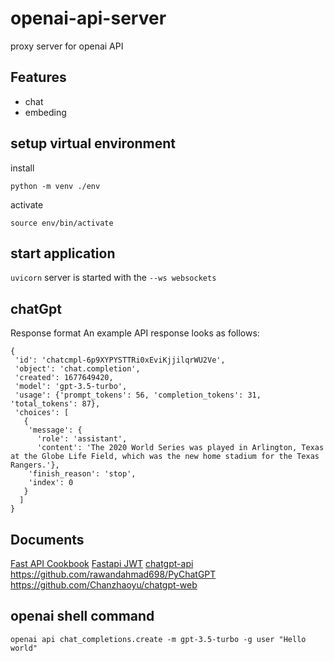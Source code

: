 # openai-api-server

proxy server for openai API

## Features

- chat
- embeding

## setup virtual environment

install

```
python -m venv ./env
```

activate

```
source env/bin/activate
```

## start application
`uvicorn` server is started with the `--ws websockets `

## chatGpt

Response format
An example API response looks as follows:

```
{
 'id': 'chatcmpl-6p9XYPYSTTRi0xEviKjjilqrWU2Ve',
 'object': 'chat.completion',
 'created': 1677649420,
 'model': 'gpt-3.5-turbo',
 'usage': {'prompt_tokens': 56, 'completion_tokens': 31, 'total_tokens': 87},
 'choices': [
   {
    'message': {
      'role': 'assistant',
      'content': 'The 2020 World Series was played in Arlington, Texas at the Globe Life Field, which was the new home stadium for the Texas Rangers.'},
    'finish_reason': 'stop',
    'index': 0
   }
  ]
}
```

## Documents

[Fast API Cookbook](https://fastapi.tiangolo.com/zh/tutorial/query-params/)
[Fastapi JWT](https://indominusbyte.github.io/fastapi-jwt-auth/usage/basic/)
[chatgpt-api](https://github.com/transitive-bullshit/chatgpt-api#reverse-proxy)
<https://github.com/rawandahmad698/PyChatGPT>
<https://github.com/Chanzhaoyu/chatgpt-web>

## openai shell command

```
openai api chat_completions.create -m gpt-3.5-turbo -g user "Hello world"
```
